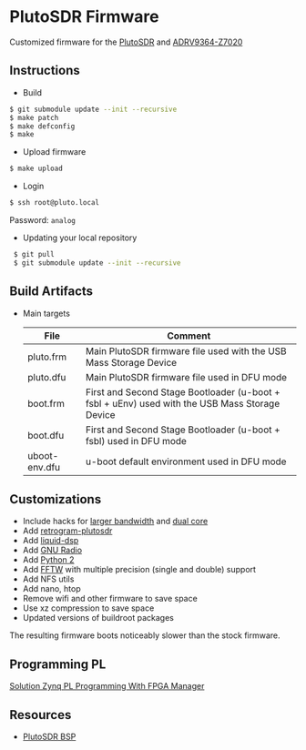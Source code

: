 # PlutoSDR Firmware 
Customized firmware for the [PlutoSDR](https://wiki.analog.com/university/tools/pluto "PlutoSDR Wiki Page") and [ADRV9364-Z7020](https://www.analog.com/en/design-center/evaluation-hardware-and-software/evaluation-boards-kits/adrv9364-z7020.html)

## Instructions

* Build
 ```bash
$ git submodule update --init --recursive
$ make patch
$ make defconfig
$ make
 ```
 
* Upload firmware
 ```bash
 $ make upload
 ```
 
 * Login
 ```bash
 $ ssh root@pluto.local
 ```
 Password: `analog`

 * Updating your local repository 
 ```bash 
  $ git pull
  $ git submodule update --init --recursive
  ```
 
## Build Artifacts

  * Main targets
 
     | File  | Comment |
     | ------------- | ------------- | 
     | pluto.frm | Main PlutoSDR firmware file used with the USB Mass Storage Device |
     | pluto.dfu | Main PlutoSDR firmware file used in DFU mode |
     | boot.frm  | First and Second Stage Bootloader (u-boot + fsbl + uEnv) used with the USB Mass Storage Device |
     | boot.dfu  | First and Second Stage Bootloader (u-boot + fsbl) used in DFU mode |
     | uboot-env.dfu  | u-boot default environment used in DFU mode |
     
## Customizations

* Include hacks for [larger bandwidth](https://www.rtl-sdr.com/adalm-pluto-sdr-hack-tune-70-mhz-to-6-ghz-and-gqrx-install/) and [dual core](https://www.rtl-sdr.com/plutosdr-sdr-plugin-new-dual-core-cpu-hack/)
* Add [retrogram-plutosdr](https://github.com/r4d10n/retrogram-plutosdr)
* Add [liquid-dsp](http://liquidsdr.org/blog/)
* Add [GNU Radio](https://www.gnuradio.org/)
* Add [Python 2](https://www.python.org/)
* Add [FFTW](http://www.fftw.org/) with multiple precision (single and double) support
* Add NFS utils
* Add nano, htop
* Remove wifi and other firmware to save space
* Use xz compression to save space
* Updated versions of buildroot packages

 The resulting firmware boots noticeably slower than the stock firmware.     
   
## Programming PL

[Solution Zynq PL Programming With FPGA Manager](https://xilinx-wiki.atlassian.net/wiki/spaces/A/pages/18841645/Solution+Zynq+PL+Programming+With+FPGA+Manager)

## Resources

* [PlutoSDR BSP](https://github.com/PlutoSDR/plutosdr-bsp)
 

